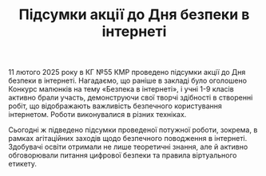 ﻿---
title: Підсумки акції до Дня безпеки в інтернеті
---

11 лютого 2025 року в КГ №55 КМР проведено підсумки акції до Дня безпеки в інтернеті. Нагадаємо, що раніше в закладі було оголошено Конкурс малюнків на тему «Безпека в інтернеті», і учні 1-9 класів активно брали участь, демонструючи свої творчі здібності в створенні робіт, що відображають важливість безпечного користування інтернетом. Роботи виконувалися в різних техніках.

Сьогодні ж підведено підсумки проведеної потужної роботи, зокрема, в рамках агітаційних заходів щодо безпечного поводження в інтернеті. Здобувачі освіти отримали не лише теоретичні знання, але й активно обговорювали питання цифрової безпеки та правила віртуального етикету.

<youtube id="5psxfhegrjE" />